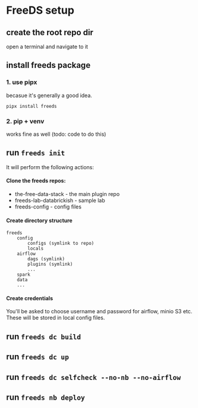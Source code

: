 # FreeDS setup

## create the root repo dir
open a terminal and navigate to it

## install freeds package
### 1. use pipx
becasue it's generally a good idea.

    pipx install freeds

### 2. pip + venv
works fine as well
(todo: code to do this)

## run `freeds init`
It will perform the following actions:


#### Clone the freeds repos:
* the-free-data-stack - the main plugin repo
* freeds-lab-databrickish - sample lab
* freeds-config - config files

#### Create directory structure
    freeds
        config
            configs (symlink to repo)
            locals
        airflow
            dags (symlink)
            plugins (symlink)
            ...
        spark
        data
        ...

#### Create credentials
You'll be asked to choose username and password for airflow, minio S3 etc. These will be stored in local config files.

## run `freeds dc build`
## run `freeds dc up`
## run `freeds dc selfcheck --no-nb --no-airflow`
## run `freeds nb deploy`
